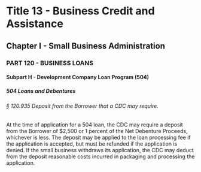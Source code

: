 
# Title 13 - Business Credit and Assistance
## Chapter I - Small Business Administration
### PART 120 - BUSINESS LOANS
#### Subpart H - Development Company Loan Program (504)
##### 504 Loans and Debentures
###### § 120.935 Deposit from the Borrower that a CDC may require.

At the time of application for a 504 loan, the CDC may require a deposit from the Borrower of $2,500 or 1 percent of the Net Debenture Proceeds, whichever is less. The deposit may be applied to the loan processing fee if the application is accepted, but must be refunded if the application is denied. If the small business withdraws its application, the CDC may deduct from the deposit reasonable costs incurred in packaging and processing the application.
